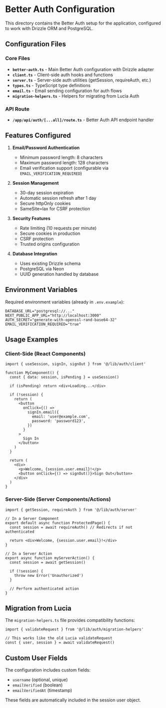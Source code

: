 # Better Auth Configuration

This directory contains the Better Auth setup for the application, configured to work with Drizzle ORM and PostgreSQL.

## Configuration Files

### Core Files

- **`better-auth.ts`** - Main Better Auth configuration with Drizzle adapter
- **`client.ts`** - Client-side auth hooks and functions
- **`server.ts`** - Server-side auth utilities (getSession, requireAuth, etc.)
- **`types.ts`** - TypeScript type definitions
- **`email.ts`** - Email sending configuration for auth flows
- **`migration-helpers.ts`** - Helpers for migrating from Lucia Auth

### API Route

- **`/app/api/auth/[...all]/route.ts`** - Better Auth API endpoint handler

## Features Configured

1. **Email/Password Authentication**

   - Minimum password length: 8 characters
   - Maximum password length: 128 characters
   - Email verification support (configurable via `EMAIL_VERIFICATION_REQUIRED`)

2. **Session Management**

   - 30-day session expiration
   - Automatic session refresh after 1 day
   - Secure httpOnly cookies
   - SameSite=lax for CSRF protection

3. **Security Features**

   - Rate limiting (10 requests per minute)
   - Secure cookies in production
   - CSRF protection
   - Trusted origins configuration

4. **Database Integration**
   - Uses existing Drizzle schema
   - PostgreSQL via Neon
   - UUID generation handled by database

## Environment Variables

Required environment variables (already in `.env.example`):

```env
DATABASE_URL="postgresql://..."
NEXT_PUBLIC_APP_URL="http://localhost:3000"
AUTH_SECRET="generate-with-openssl-rand-base64-32"
EMAIL_VERIFICATION_REQUIRED="true"
```

## Usage Examples

### Client-Side (React Components)

```tsx
import { useSession, signIn, signOut } from '@/lib/auth/client'

function MyComponent() {
  const { data: session, isPending } = useSession()

  if (isPending) return <div>Loading...</div>

  if (!session) {
    return (
      <button
        onClick={() =>
          signIn.email({
            email: 'user@example.com',
            password: 'password123',
          })
        }
      >
        Sign In
      </button>
    )
  }

  return (
    <div>
      <p>Welcome, {session.user.email}!</p>
      <button onClick={() => signOut()}>Sign Out</button>
    </div>
  )
}
```

### Server-Side (Server Components/Actions)

```tsx
import { getSession, requireAuth } from '@/lib/auth/server'

// In a Server Component
export default async function ProtectedPage() {
  const session = await requireAuth() // Redirects if not authenticated

  return <div>Welcome, {session.user.email}!</div>
}

// In a Server Action
export async function myServerAction() {
  const session = await getSession()

  if (!session) {
    throw new Error('Unauthorized')
  }

  // Perform authenticated action
}
```

## Migration from Lucia

The `migration-helpers.ts` file provides compatibility functions:

```tsx
import { validateRequest } from '@/lib/auth/migration-helpers'

// This works like the old Lucia validateRequest
const { user, session } = await validateRequest()
```

## Custom User Fields

The configuration includes custom fields:

- `username` (optional, unique)
- `emailVerified` (boolean)
- `emailVerifiedAt` (timestamp)

These fields are automatically included in the session user object.
